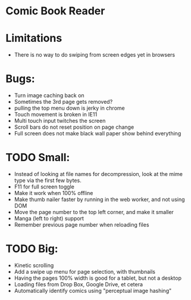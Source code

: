 Comic Book Reader
===================

# Limitations
* There is no way to do swiping from screen edges yet in browsers

# Bugs:
* Turn image caching back on
* Sometimes the 3rd page gets removed?
* pulling the top menu down is jerky in chrome
* Touch movement is broken in IE11
* Multi touch input twitches the screen
* Scroll bars do not reset position on page change
* Full screen does not make black wall paper show behind everything

# TODO Small:
* Instead of looking at file names for decompression, look at the
	mime type via the first few bytes.
* F11 for full screen toggle
* Make it work when 100% offline
* Make thumb nailer faster by running in the web worker, and not using DOM
* Move the page number to the top left corner, and make it smaller
* Manga (left to right) support
* Remember previous page number when reloading files

# TODO Big:
* Kinetic scrolling
* Add a swipe up menu for page selection, with thumbnails
* Having the pages 100% width is good for a tablet, but not a desktop
* Loading files from Drop Box, Google Drive, et cetera
* Automatically identify comics using "perceptual image hashing"
